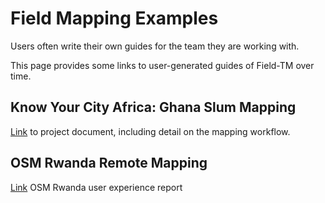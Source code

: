# Field Mapping Examples

Users often write their own guides for the team they are working with.

This page provides some links to user-generated guides of Field-TM over time.

## Know Your City Africa: Ghana Slum Mapping

[Link](https://docs.google.com/document/d/1i6LPj3Ah860BaSQCLvmxqbLmcQB3fM0_W8n15NEeZPo/edit?tab=t.0)
to project document, including detail on the mapping workflow.

## OSM Rwanda Remote Mapping

[Link](https://docs.google.com/document/d/12BvzLPhILTYhK_8b2TY_oAByNJILuoaomDqd3hJmvUc/edit?tab=t.0)
OSM Rwanda user experience report
